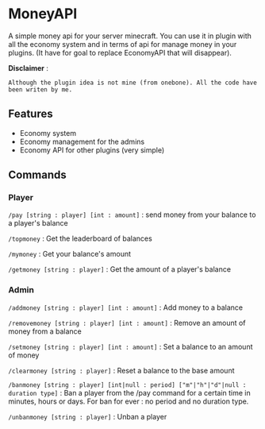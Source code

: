 # MoneyAPI
 A simple money api for your server minecraft. You can use it in plugin with all the economy system and in terms of api for manage money in your plugins.
(It have for goal to replace EconomyAPI that will disappear).

__Disclaimer__ :

`Although the plugin idea is not mine (from onebone). All the code have been writen by me.`



## Features


- Economy system
- Economy management for the admins
- Economy API for other plugins (very simple)




## Commands


### Player

`/pay [string : player] [int : amount]` : send money from your balance to a player's balance

`/topmoney` : Get the leaderboard of balances

`/mymoney` : Get your balance's amount

`/getmoney [string : player]` : Get the amount of a player's balance


### Admin

`/addmoney [string : player] [int : amount]` : Add money to a balance

`/removemoney [string : player] [int : amount]` : Remove an amount of money from a balance

`/setmoney [string : player] [int : amount]` : Set a balance to an amount of money

`/clearmoney [string : player]` : Reset a balance to the base amount

`/banmoney [string : player] [int|null : period] ["m"|"h"|"d"|null : duration type]` : Ban a player from the /pay command for a certain time in minutes, hours or days. For ban for ever : no period and no duration type.

`/unbanmoney [string : player]` : Unban a player 
